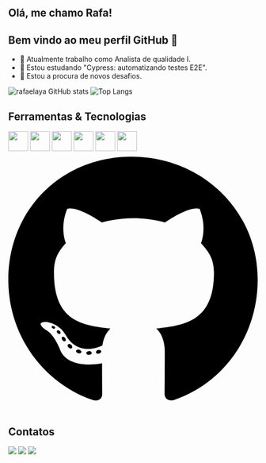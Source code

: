 ## Olá, me chamo Rafa! 
## Bem vindo ao meu perfil GitHub 👋

- 🔭 Atualmente trabalho como Analista de qualidade I.
- 🌱 Estou estudando "Cypress: automatizando testes E2E".
- 🤔 Estou a procura de novos desafios.



![rafaelaya GitHub stats](https://github-readme-stats.vercel.app/api?username=rafaelaya&show_icons=true&theme=nord)
![Top Langs](https://github-readme-stats.vercel.app/api/top-langs/?username=rafaelaya&layout=compact&theme=nord)

## Ferramentas & Tecnologias 

  <img src="https://cdn.jsdelivr.net/gh/devicons/devicon@latest/icons/python/python-original.svg" width="40" height="40" />   <img src="https://cdn.jsdelivr.net/gh/devicons/devicon@latest/icons/cypressio/cypressio-original.svg" width="40" height="40" /> <img src="https://cdn.jsdelivr.net/gh/devicons/devicon@latest/icons/postman/postman-original.svg" width="40" height="40" />  <img src="https://cdn.jsdelivr.net/gh/devicons/devicon@latest/icons/github/github-original.svg"  width="40" height="40"/>  <img src="https://cdn.jsdelivr.net/gh/devicons/devicon@latest/icons/vscode/vscode-original.svg" width="40" height="40" />   <img src="https://cdn.jsdelivr.net/gh/devicons/devicon@latest/icons/jira/jira-original-wordmark.svg" width="40" height="40" />
<svg xmlns="http://www.w3.org/2000/svg" viewBox="0 0 496 512"><!--!Font Awesome Free 6.6.0 by @fontawesome - https://fontawesome.com License - https://fontawesome.com/license/free Copyright 2024 Fonticons, Inc.--><path d="M165.9 397.4c0 2-2.3 3.6-5.2 3.6-3.3 .3-5.6-1.3-5.6-3.6 0-2 2.3-3.6 5.2-3.6 3-.3 5.6 1.3 5.6 3.6zm-31.1-4.5c-.7 2 1.3 4.3 4.3 4.9 2.6 1 5.6 0 6.2-2s-1.3-4.3-4.3-5.2c-2.6-.7-5.5 .3-6.2 2.3zm44.2-1.7c-2.9 .7-4.9 2.6-4.6 4.9 .3 2 2.9 3.3 5.9 2.6 2.9-.7 4.9-2.6 4.6-4.6-.3-1.9-3-3.2-5.9-2.9zM244.8 8C106.1 8 0 113.3 0 252c0 110.9 69.8 205.8 169.5 239.2 12.8 2.3 17.3-5.6 17.3-12.1 0-6.2-.3-40.4-.3-61.4 0 0-70 15-84.7-29.8 0 0-11.4-29.1-27.8-36.6 0 0-22.9-15.7 1.6-15.4 0 0 24.9 2 38.6 25.8 21.9 38.6 58.6 27.5 72.9 20.9 2.3-16 8.8-27.1 16-33.7-55.9-6.2-112.3-14.3-112.3-110.5 0-27.5 7.6-41.3 23.6-58.9-2.6-6.5-11.1-33.3 2.6-67.9 20.9-6.5 69 27 69 27 20-5.6 41.5-8.5 62.8-8.5s42.8 2.9 62.8 8.5c0 0 48.1-33.6 69-27 13.7 34.7 5.2 61.4 2.6 67.9 16 17.7 25.8 31.5 25.8 58.9 0 96.5-58.9 104.2-114.8 110.5 9.2 7.9 17 22.9 17 46.4 0 33.7-.3 75.4-.3 83.6 0 6.5 4.6 14.4 17.3 12.1C428.2 457.8 496 362.9 496 252 496 113.3 383.5 8 244.8 8zM97.2 352.9c-1.3 1-1 3.3 .7 5.2 1.6 1.6 3.9 2.3 5.2 1 1.3-1 1-3.3-.7-5.2-1.6-1.6-3.9-2.3-5.2-1zm-10.8-8.1c-.7 1.3 .3 2.9 2.3 3.9 1.6 1 3.6 .7 4.3-.7 .7-1.3-.3-2.9-2.3-3.9-2-.6-3.6-.3-4.3 .7zm32.4 35.6c-1.6 1.3-1 4.3 1.3 6.2 2.3 2.3 5.2 2.6 6.5 1 1.3-1.3 .7-4.3-1.3-6.2-2.2-2.3-5.2-2.6-6.5-1zm-11.4-14.7c-1.6 1-1.6 3.6 0 5.9 1.6 2.3 4.3 3.3 5.6 2.3 1.6-1.3 1.6-3.9 0-6.2-1.4-2.3-4-3.3-5.6-2z"/></svg>
   
## Contatos
<div> 
  <a href = "mailto:ryg1998@gmail.com"><img src="https://img.shields.io/badge/-Gmail-%23333?style=for-the-badge&logo=gmail&logoColor=white" target="_blank"></a>
  <a href="https://www.linkedin.com/in/rafaelaygomes/" target="_blank"><img src="https://img.shields.io/badge/-LinkedIn-%230077B5?style=for-the-badge&logo=linkedin&logoColor=white" target="_blank"></a>
   <a href= "https://github.com/rafaelaya"><img src="https://img.shields.io/badge/GitHub-100000?style=for-the-badge&logo=github&logoColor=white" target="_blank"></a>
</div>
   

